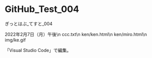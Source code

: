 # GitHub_Test_004
ぎっとはぶ_てすと_004

2022年2月7日（月）午後\n
ccc.txt\n
ken/ken.html\n
ken/miro.html\n
img/ke.gif

「Visual Studio Code」で編集。


